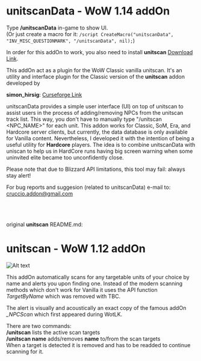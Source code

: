 # unitscanData - WoW 1.14 addOn 
Type **/unitscanData** in-game to show UI.<br/>
(Or just create a macro for it: ```/script CreateMacro("unitscanData", "INV_MISC_QUESTIONMARK", "/unitscanData", nil);```)

In order for this addOn to work, you also need to install **unitscan** [Download Link](https://www.curseforge.com/wow/addons/unitscan/files?version=1.14.2). 

This addOn act as a plugin for the WoW Classic vanilla unitscan.
It's an utility and interface plugin for the Classic version of the **unitscan** addon developed by

**simon_hirsig**: [Curseforge Link](https://legacy.curseforge.com/members/simon_hirsig/projects)<br/>

unitscanData provides a simple user interface (UI) on top of unitscan to assist users in the process of adding/removing 
NPCs from the unitscan track list. This way, you don't have to manually type "/unitscan <NPC_NAME>" for each unit. 
This addon works for Classic, SoM, Era, and Hardcore server clients, but currently, the data database is only available 
for Vanilla content. Nevertheless, I developed it with the intention of being a useful utility for **Hardcore** players.
The idea is to combine unitscanData with uniscan to help us in HardCore runs having big screen warning when some uninvited 
elite became too unconfidently close.

Please note that due to Blizzard API limitations, this tool may fail: always stay alert!

For bug reports and suggesion (related to unitscanData) e-mail to: cruccio.addon@gmail.com

<br/><br/><br/>
original **unitscan** README.md:

# unitscan - WoW 1.12 addOn 

![Alt text](http://i.imgur.com/d7TLkZm.png)

This addOn automatically scans for any targetable units of your choice by name and alerts you upon finding one. Instead of the modern scanning methods which don't work for Vanilla it uses the API function *TargetByName* which was removed with TBC.

The alert is visually and acoustically an exact copy of the famous addOn *_NPCScan* which first appeared during WotLK.

There are two commands:<br/>
**/unitscan** lists the active scan targets<br/>
**/unitscan name** adds/removes **name** to/from the scan targets<br/>
When a target is detected it is removed and has to be readded to continue scanning for it.
